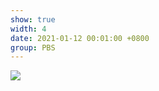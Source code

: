 ```yaml
---
show: true
width: 4
date: 2021-01-12 00:01:00 +0800
group: PBS
---
```

<div>
    <img data-src="{{ '/assets/img/sph_cuda/ren14_non_miscible.gif' | relative_url }}" class="lazy w-100 rounded" src="{{ '/assets/img/empty_300x200.png' | relative_url }}">
</div>
